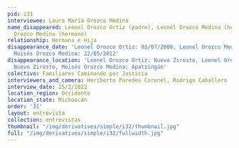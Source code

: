 ```yaml
---
pid: i31
interviewee: Laura María Orozco Medina
name_disappeared: Leonel Orozco Ortiz (padre), Leonel Orozco Medina (hermano), Moisés
  Orozco Medina (hermano)
relationship: Hermana e Hija
disappearance_date: 'Leonel Orozco Ortiz: 03/07/2008, Leonel Orozco Medina: 18/04/2009,
  Moisés Orozco Medina: 22/05/2012'
disappearance_location: 'Leonel Orozco Ortiz: Nuevo Zirosto, Leonel Orozco Medina:
  Nuevo Zirosto, Moisés Orozco Medina: Apatzingán'
colectivo: Familiares Caminando por Justicia
interviewers_and_camera: Heriberto Paredes Coronel, Rodrigo Caballero
interview_date: 15/2/2022
location_region: Occidente
location_state: Michoacán
order: '31'
layout: entrevista
collection: entrevistas
thumbnail: "/img/derivatives/simple/i32/thumbnail.jpg"
full: "/img/derivatives/simple/i32/fullwidth.jpg"
---
```

